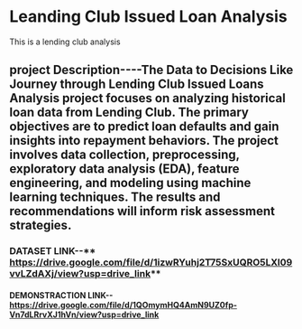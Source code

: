 # Leanding Club Issued Loan Analysis
This is a lending club analysis
## project Description----The Data to Decisions Like Journey through Lending Club Issued Loans Analysis project focuses on analyzing historical loan data from Lending Club. The primary objectives are to predict loan defaults and gain insights into repayment behaviors. The project involves data collection, preprocessing, exploratory data analysis (EDA), feature engineering, and modeling using machine learning techniques. The results and recommendations will inform risk assessment strategies.
### DATASET LINK--** https://drive.google.com/file/d/1izwRYuhj2T75SxUQRO5LXl09vvLZdAXj/view?usp=drive_link**
#### DEMONSTRACTION LINK--**https://drive.google.com/file/d/1QOmymHQ4AmN9UZ0fp-Vn7dLRrvXJ1hVn/view?usp=drive_link**
